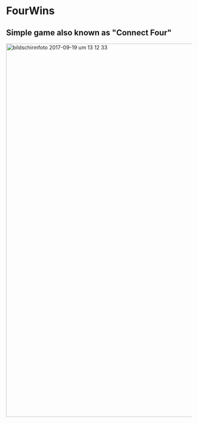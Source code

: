 # FourWins

## Simple game also known as "Connect Four"

<img width="1014" alt="bildschirmfoto 2017-09-19 um 13 12 33" src="https://user-images.githubusercontent.com/28784098/30589865-699f7a1e-9d3c-11e7-95ff-6ebb2135123a.png">
